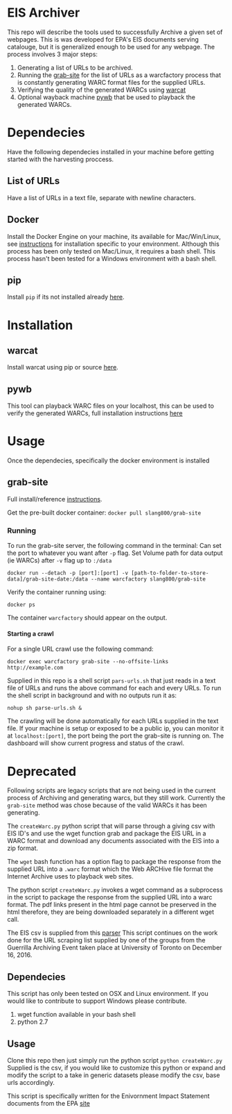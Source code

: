 # EIS Archiver

This repo will describe the tools used to successfully Archive a given set of webpages. This is was developed for EPA's EIS documents serving catalouge, but it is generalized enough to be used for any webpage. The process involves 3 major steps:

1.	Generating a list of URLs to be archived.
2.	Running the [grab-site](https://github.com/edgi-govdata-archiving/grab-site) for the list of URLs as a warcfactory process that is constantly generating WARC format files for the supplied URLs.
3.	Verifying the quality of the generated WARCs using [warcat](https://github.com/chfoo/warcat)
4.	Optional wayback machine [pywb](https://github.com/ikreymer/pywb) that be used to playback the generated WARCs.

# Dependecies

Have the following dependecies installed in your machine before getting started with the harvesting proccess.

## List of URLs
Have a list of URLs in a text file, separate with newline characters.

## Docker
Install the Docker Engine on your machine, its available for Mac/Win/Linux, see [instructions](https://docs.docker.com/engine/installation/) for installation specific to your environment. Although this process has been only tested on Mac/Linux, it requires a bash shell. This process hasn't been tested for a Windows environment with a bash shell.

## pip
Install `pip` if its not installed already [here](https://pip.pypa.io/en/stable/installing/).

# Installation

## warcat
Install warcat using pip or source [here]().

## pywb
This tool can playback WARC files on your localhost, this can be used to verify the generated WARCs, full installation instructions [here](https://github.com/ikreymer/pywb)

# Usage
Once the dependecies, specifically the docker environment is installed 

## grab-site
Full install/reference [instructions](https://github.com/edgi-govdata-archiving/grab-site).

Get the pre-built docker container:
`docker pull slang800/grab-site`

### Running
To run the grab-site server, the following command in the terminal:
Can set the port to whatever you want after `-p` flag.
Set Volume path for data output (ie WARCs) after `-v` flag up to `:/data`

`docker run --detach -p [port]:[port] -v [path-to-folder-to-store-data]/grab-site-date:/data --name warcfactory slang800/grab-site`

Verify the container running using:

`docker ps`

The container `warcfactory` should appear on the output.

#### Starting a crawl

For a single URL crawl use the following command:

`docker exec warcfactory grab-site --no-offsite-links http://example.com`

Supplied in this repo is a shell script `pars-urls.sh` that just reads in a text file of URLs and runs the above command for each and every URLs.
To run the shell script in background and with no outputs run it as:

`nohup sh parse-urls.sh &`

The crawling will be done automatically for each URLs supplied in the text file.
If your machine is setup or exposed to be a public ip, you can monitor it at `localhost:[port]`, the port being the port the grab-site is running on. The dashboard will show current progress and status of the crawl.


# Deprecated
Following scripts are legacy scripts that are not being used in the current process of Archiving and generating warcs, but they still work. Currently the `grab-site` method was chose because of the valid WARCs it has been generating.

The `createWarc.py` python script that will parse through a giving csv with EIS ID's and use the wget function grab and package the EIS URL in a WARC format and download any documents associated with the EIS into a zip format.

The `wget` bash function has a option flag to package the response from the supplied URL into a `.warc` format which the Web ARCHive file format the Internet Archive uses to playback web sites.

The python script `createWarc.py` invokes a wget command as a subprocess in the script to package the response from the supplied URL into a warc format. The pdf links present in the html page cannot be preserved in the html therefore, they are being downloaded separately in a different wget call.

The EIS csv is supplied from this [parser](https://github.com/titaniumbones/eot-sprint-toolkit/tree/master/eis)
This script continues on the work done for the URL scraping list supplied by one of the groups from the Guerrilla Archiving Event taken place at University of Toronto on December 16, 2016.

## Dependecies
This script has only been tested on OSX and Linux environment. If you would like to contribute to support Windows please contribute.

1. wget function available in your bash shell
2. python 2.7

## Usage
Clone this repo then just simply run the python script `python createWarc.py`
Supplied is the csv, if you would like to customize this python or expand and modify the script to a take in generic datasets please modify the csv, base urls accordingly.

This script is specifically written for the Enivornment Impact Statement documents from the EPA [site](https://cdxnodengn.epa.gov/cdx-enepa-public/action/eis/search)
